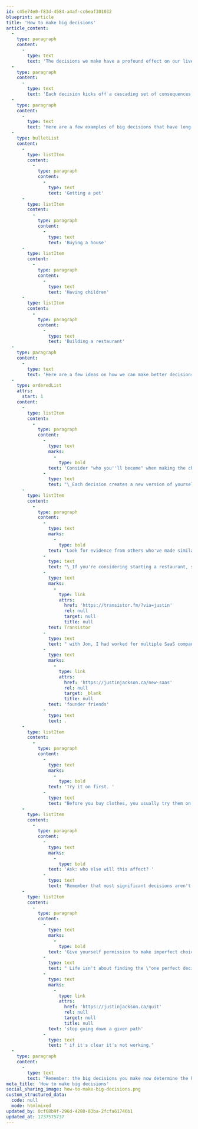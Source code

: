 ```yaml
---
id: c45e74e0-f83d-4584-a4af-cc6eaf301032
blueprint: article
title: 'How to make big decisions'
article_content:
  -
    type: paragraph
    content:
      -
        type: text
        text: 'The decisions we make have a profound effect on our lives.'
  -
    type: paragraph
    content:
      -
        type: text
        text: 'Each decision kicks off a cascading set of consequences, not all of which are anticipated.'
  -
    type: paragraph
    content:
      -
        type: text
        text: 'Here are a few examples of big decisions that have long-term effects:'
  -
    type: bulletList
    content:
      -
        type: listItem
        content:
          -
            type: paragraph
            content:
              -
                type: text
                text: 'Getting a pet'
      -
        type: listItem
        content:
          -
            type: paragraph
            content:
              -
                type: text
                text: 'Buying a house'
      -
        type: listItem
        content:
          -
            type: paragraph
            content:
              -
                type: text
                text: 'Having children'
      -
        type: listItem
        content:
          -
            type: paragraph
            content:
              -
                type: text
                text: 'Building a restaurant'
  -
    type: paragraph
    content:
      -
        type: text
        text: 'Here are a few ideas on how we can make better decisions:'
  -
    type: orderedList
    attrs:
      start: 1
    content:
      -
        type: listItem
        content:
          -
            type: paragraph
            content:
              -
                type: text
                marks:
                  -
                    type: bold
                text: 'Consider "who you''ll become" when making the choice.'
              -
                type: text
                text: "\_Each decision creates a new version of yourself—a person who now walks the dog every morning, a parent who will always feel responsible for their child, a homeowner who's tied to a location, or a business owner who works evenings and weekends. Ask yourself, \"Am I ready to become this person?\" \"Do I want to become this person?\""
      -
        type: listItem
        content:
          -
            type: paragraph
            content:
              -
                type: text
                marks:
                  -
                    type: bold
                text: "Look for evidence from others who've made similar choices."
              -
                type: text
                text: "\_If you're considering starting a restaurant, spend lots of time with restaurant owners before making that decision. Ask them, \"What's your quality of life like?\" \"Do you have any regrets?\" Observe their lifestyle: Is this something you want? Before I started "
              -
                type: text
                marks:
                  -
                    type: link
                    attrs:
                      href: 'https://transistor.fm/?via=justin'
                      rel: null
                      target: null
                      title: null
                text: Transistor
              -
                type: text
                text: " with Jon, I had worked for multiple SaaS companies and become friends with other founders. When I made my decision, it was because I'd observed my\_"
              -
                type: text
                marks:
                  -
                    type: link
                    attrs:
                      href: 'https://justinjackson.ca/new-saas'
                      rel: null
                      target: _blank
                      title: null
                text: 'founder friends'
              -
                type: text
                text: .
      -
        type: listItem
        content:
          -
            type: paragraph
            content:
              -
                type: text
                marks:
                  -
                    type: bold
                text: 'Try it on first. '
              -
                type: text
                text: "Before you buy clothes, you usually try them on first. We should do the same for the other big decisions in our lives! When considering a move to the Okanagan, we visited multiple times. Don't just imagine the highlight reel; experience it by trying it on first."
      -
        type: listItem
        content:
          -
            type: paragraph
            content:
              -
                type: text
                marks:
                  -
                    type: bold
                text: 'Ask: who else will this affect? '
              -
                type: text
                text: "Remember that most significant decisions aren't just about you. Major choices ripple through your relationships, especially with your spouse and kids. The best decisions account for everyone who will be impacted."
      -
        type: listItem
        content:
          -
            type: paragraph
            content:
              -
                type: text
                marks:
                  -
                    type: bold
                text: 'Give yourself permission to make imperfect choices.'
              -
                type: text
                text: " Life isn't about finding the \"one perfect decision\" – it's about making thoughtful choices and showing up every day to make them work. Sometimes, the path forward isn't clear until you start walking. However, make sure you also permit yourself to "
              -
                type: text
                marks:
                  -
                    type: link
                    attrs:
                      href: 'https://justinjackson.ca/quit'
                      rel: null
                      target: null
                      title: null
                text: 'stop going down a given path'
              -
                type: text
                text: " if it's clear it's not working."
  -
    type: paragraph
    content:
      -
        type: text
        text: "Remember: the big decisions you make now determine the kind of person you'll become in the future."
meta_title: 'How to make big decisions'
social_sharing_image: how-to-make-big-decisions.png
custom_structured_data:
  code: null
  mode: htmlmixed
updated_by: 0cf68b9f-296d-4280-83ba-2fcfa61746b1
updated_at: 1737575737
---
```

